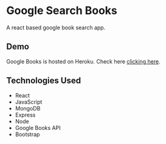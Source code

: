 # Google Search Books 

A react based google book search app.

## Demo

Google Books is hosted on Heroku. Check here [clicking here](https://limitless-wave-94728.herokuapp.com/).

## Technologies Used

* React
* JavaScript
* MongoDB
* Express
* Node
* Google Books API
* Bootstrap
